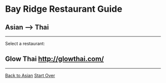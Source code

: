 # Bay Ridge Restaurant Guide
## Asian --> Thai
---
Select a restaurant:
## Glow Thai http://glowthai.com/
---
[Back to Asian](asian.md)
[Start Over](../home.md)